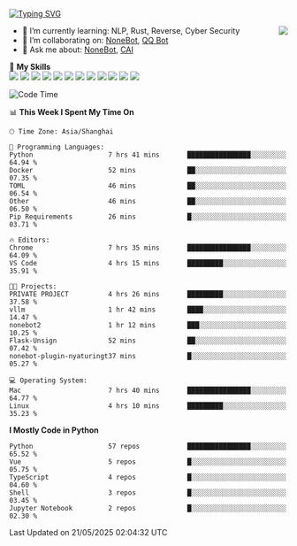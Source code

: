 [![Typing SVG](https://readme-typing-svg.herokuapp.com?size=25&duration=2500&color=8C43EA&vCenter=true&width=200&height=40&lines=Hi+there+%F0%9F%91%8B%F0%9F%8F%BB;I'm+yanyongyu)](https://git.io/typing-svg)

<a href="#">
  <img align="right" src="https://github-readme-stats.vercel.app/api?username=yanyongyu&count_private=true&show_icons=true&bg_color=15,f2f7fd,E0EAFC" />
</a>

- 🌱 I’m currently learning: NLP, Rust, Reverse, Cyber Security
- 👯 I’m collaborating on: [NoneBot](https://github.com/nonebot), [QQ Bot](https://github.com/Mrs4s/go-cqhttp)
- 💬 Ask me about: [NoneBot](https://github.com/nonebot), [CAI](https://github.com/cscs181/CAI)

🌟 **My Skills**  
![](https://img.shields.io/badge/-Python-3e74a2?style=flat-square&logo=Python&logoColor=fff)
![](https://img.shields.io/badge/-TypeScript-3178C6?style=flat-square&logo=TypeScript&logoColor=fff)
![](https://img.shields.io/badge/-Vue-4fc08d?style=flat-square&logo=Vue.js&logoColor=fff)
![](https://img.shields.io/badge/-React-2d98ce?style=flat-square&logo=React&logoColor=fff)
![](https://img.shields.io/badge/-FastAPI-009688?style=flat-square&logo=FastAPI&logoColor=fff)
![](https://img.shields.io/badge/-Linux-000000?style=flat-square&logo=Linux&logoColor=fff)
![](https://img.shields.io/badge/-Docker-2496ED?style=flat-square&logo=Docker&logoColor=fff)
![](https://img.shields.io/badge/-Kubernetes-326CE5?style=flat-square&logo=Kubernetes&logoColor=fff)
![](https://img.shields.io/badge/-GitHub%20Actions-2088FF?style=flat-square&logo=GitHubActions&logoColor=fff)
![](https://img.shields.io/badge/-PostgreSQL-4169E1?style=flat-square&logo=PostgreSQL&logoColor=fff)
![](https://img.shields.io/badge/-Redis-DC382D?style=flat-square&logo=Redis&logoColor=fff)
![](https://img.shields.io/badge/-MongoDB-47A248?style=flat-square&logo=MongoDB&logoColor=fff)

<!--START_SECTION:waka-->
![Code Time](http://img.shields.io/badge/Code%20Time-7%2C597%20hrs%2029%20mins-blue)

📊 **This Week I Spent My Time On** 

```text
🕑︎ Time Zone: Asia/Shanghai

💬 Programming Languages: 
Python                   7 hrs 41 mins       ████████████████░░░░░░░░░   64.94 % 
Docker                   52 mins             ██░░░░░░░░░░░░░░░░░░░░░░░   07.35 % 
TOML                     46 mins             ██░░░░░░░░░░░░░░░░░░░░░░░   06.54 % 
Other                    46 mins             ██░░░░░░░░░░░░░░░░░░░░░░░   06.50 % 
Pip Requirements         26 mins             █░░░░░░░░░░░░░░░░░░░░░░░░   03.71 % 

🔥 Editors: 
Chrome                   7 hrs 35 mins       ████████████████░░░░░░░░░   64.09 % 
VS Code                  4 hrs 15 mins       █████████░░░░░░░░░░░░░░░░   35.91 % 

🐱‍💻 Projects: 
PRIVATE PROJECT          4 hrs 26 mins       █████████░░░░░░░░░░░░░░░░   37.58 % 
vllm                     1 hr 42 mins        ████░░░░░░░░░░░░░░░░░░░░░   14.47 % 
nonebot2                 1 hr 12 mins        ███░░░░░░░░░░░░░░░░░░░░░░   10.25 % 
Flask-Unsign             52 mins             ██░░░░░░░░░░░░░░░░░░░░░░░   07.42 % 
nonebot-plugin-nyaturingt37 mins             █░░░░░░░░░░░░░░░░░░░░░░░░   05.27 % 

💻 Operating System: 
Mac                      7 hrs 40 mins       ████████████████░░░░░░░░░   64.77 % 
Linux                    4 hrs 10 mins       █████████░░░░░░░░░░░░░░░░   35.23 % 
```

**I Mostly Code in Python** 

```text
Python                   57 repos            ████████████████░░░░░░░░░   65.52 % 
Vue                      5 repos             █░░░░░░░░░░░░░░░░░░░░░░░░   05.75 % 
TypeScript               4 repos             █░░░░░░░░░░░░░░░░░░░░░░░░   04.60 % 
Shell                    3 repos             █░░░░░░░░░░░░░░░░░░░░░░░░   03.45 % 
Jupyter Notebook         2 repos             █░░░░░░░░░░░░░░░░░░░░░░░░   02.30 % 
```




 Last Updated on 21/05/2025 02:04:32 UTC
<!--END_SECTION:waka-->

